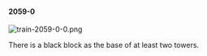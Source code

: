 #### 2059-0
![train-2059-0-0.png](https://github.com/lil-lab/nlvr/raw/master/nlvr/train/images/31/train-2059-0-0.png "train-2059-0-0.png")

There is a black block as the base of at least two towers.